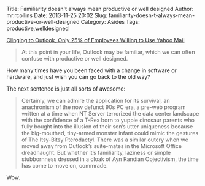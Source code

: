 Title: Familiarity doesn't always mean productive or well designed
Author: mr.rcollins
Date: 2013-11-25 20:02
Slug: familiarity-doesn-t-always-mean-productive-or-well-designed
Category: Asides
Tags: productive,welldesigned

[Clinging to Outlook, Only 25% of Employees Willing to Use Yahoo Mail](http://allthingsd.com/20131124/while-users-lament-only-25-percent-of-yahoos-willing-eat-mail-dogfood-memo/)

>At this point in your life, Outlook may be familiar, which we can often confuse with productive or well designed.

How many times have you been faced with a change in software or hardware, and
just wish you can go back to the old way? 

The next sentence is just all sorts of awesome:

>Certainly, we can admire the application for its survival, an anachronism of
>the now defunct 90s PC era, a pre-web program written at a time when NT Server
>terrorized the data center landscape with the confidence of a T-Rex born to
>yuppie dinosaur parents who fully bought into the illusion of their son’s utter
>uniqueness because the big-mouthed, tiny-armed monster infant could mimic the
>gestures of The Itsy-Bitsy Pterodactyl. There was a similar outcry when we
>moved away from Outlook’s suite-mates in the Microsoft Office dreadnaught. But
>whether it’s familiarity, laziness or simple stubbornness dressed in a cloak of
>Ayn Randian Objectivism, the time has come to move on, commrade.

Wow.
